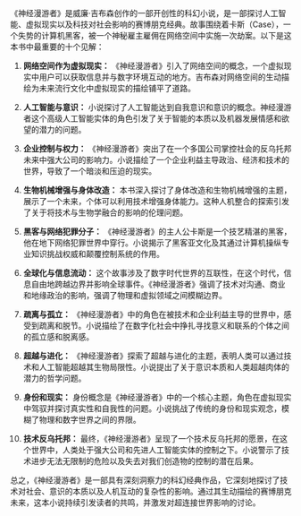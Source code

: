 《神经漫游者》是威廉·吉布森创作的一部开创性的科幻小说，是一部探讨人工智能、虚拟现实以及科技对社会影响的赛博朋克经典。故事围绕着卡斯（Case），一个失势的计算机黑客，被一个神秘雇主雇佣在网络空间中实施一次劫案。以下是这本书中最重要的十个见解：

1. **网络空间作为虚拟现实：** 《神经漫游者》引入了网络空间的概念，一个虚拟现实中用户可以获取信息并与数字环境互动的地方。吉布森对网络空间的生动描绘为未来流行文化中虚拟现实的描绘铺平了道路。

2. **人工智能与意识：** 小说探讨了人工智能达到自我意识和意识的概念。神经漫游者这个高级人工智能实体的角色引发了关于智能的本质以及机器发展情感和欲望的潜力的问题。

3. **企业控制与权力：** 《神经漫游者》突出了在一个多国公司掌控社会的反乌托邦未来中强大公司的影响力。小说描绘了一个企业利益主导政治、经济和技术的世界，导致了一个暗淡和压迫的现实。

4. **生物机械增强与身体改造：** 本书深入探讨了身体改造和生物机械增强的主题，展示了一个未来，个体可以利用技术增强身体能力。这种人机整合的探索引发了关于将技术与生物学融合的影响的伦理问题。

5. **黑客与网络犯罪分子：** 《神经漫游者》的主人公卡斯是一个技艺精湛的黑客，他在地下网络犯罪世界中穿行。小说揭示了黑客亚文化及其通过计算机操纵专业知识挑战权威和颠覆控制系统的作用。

6. **全球化与信息流动：** 这个故事涉及了数字时代世界的互联性，在这个时代，信息自由地跨越边界并影响全球事件。《神经漫游者》强调了技术对沟通、商业和地缘政治的影响，强调了物理和虚拟领域之间模糊边界。

7. **疏离与孤立：** 《神经漫游者》中的角色在被技术和企业利益主导的世界中，感受到疏离和脱节。小说描绘了在数字化社会中挣扎寻找意义和联系的个体之间的孤立感和脱离感。

8. **超越与进化：** 《神经漫游者》探索了超越与进化的主题，表明人类可以通过技术和人工智能超越其生物局限性。小说提出了关于意识本质和人类超越肉体的潜力的哲学问题。

9. **身份和现实：** 身份概念是《神经漫游者》中的一个核心主题，角色在虚拟现实中驾驭并探讨真实性和自我性的问题。小说挑战了传统的身份和现实观念，模糊了物理和数字世界之间的界限。

10. **技术反乌托邦：** 最终，《神经漫游者》呈现了一个技术反乌托邦的愿景，在这个世界中，人类处于强大公司和先进人工智能实体的控制之下。小说警示了技术进步无法无限制的危险以及失去对我们创造物的控制的潜在后果。

总之，《神经漫游者》是一部具有深刻洞察力的科幻经典作品，它深刻地探讨了技术对社会、意识的本质以及人机互动的复杂性的影响。通过其生动描绘的赛博朋克未来，这本小说持续引发读者的共鸣，并激发对超连接世界影响的讨论。